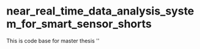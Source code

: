# near_real_time_data_analysis_system_for_smart_sensor_shorts
This is code base for master thesis ''
